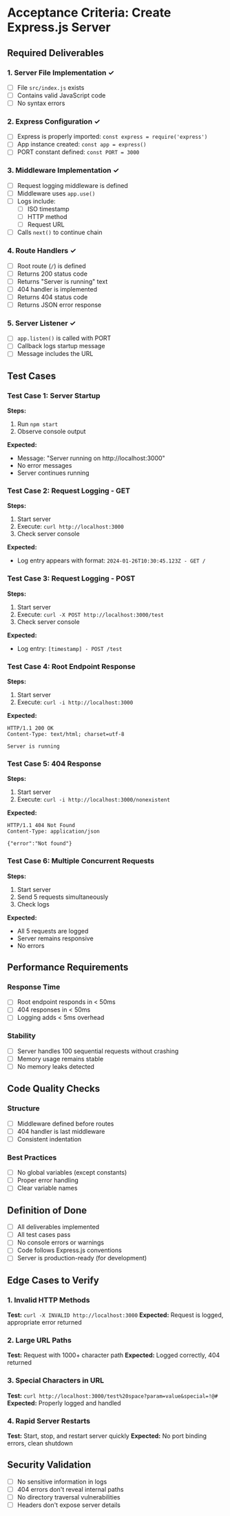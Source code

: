 # Acceptance Criteria: Create Express.js Server

## Required Deliverables

### 1. Server File Implementation ✓
- [ ] File `src/index.js` exists
- [ ] Contains valid JavaScript code
- [ ] No syntax errors

### 2. Express Configuration ✓
- [ ] Express is properly imported: `const express = require('express')`
- [ ] App instance created: `const app = express()`
- [ ] PORT constant defined: `const PORT = 3000`

### 3. Middleware Implementation ✓
- [ ] Request logging middleware is defined
- [ ] Middleware uses `app.use()`
- [ ] Logs include:
  - [ ] ISO timestamp
  - [ ] HTTP method
  - [ ] Request URL
- [ ] Calls `next()` to continue chain

### 4. Route Handlers ✓
- [ ] Root route (`/`) is defined
- [ ] Returns 200 status code
- [ ] Returns "Server is running" text
- [ ] 404 handler is implemented
- [ ] Returns 404 status code
- [ ] Returns JSON error response

### 5. Server Listener ✓
- [ ] `app.listen()` is called with PORT
- [ ] Callback logs startup message
- [ ] Message includes the URL

## Test Cases

### Test Case 1: Server Startup
**Steps:**
1. Run `npm start`
2. Observe console output

**Expected:**
- Message: "Server running on http://localhost:3000"
- No error messages
- Server continues running

### Test Case 2: Request Logging - GET
**Steps:**
1. Start server
2. Execute: `curl http://localhost:3000`
3. Check server console

**Expected:**
- Log entry appears with format: `2024-01-26T10:30:45.123Z - GET /`

### Test Case 3: Request Logging - POST
**Steps:**
1. Start server
2. Execute: `curl -X POST http://localhost:3000/test`
3. Check server console

**Expected:**
- Log entry: `[timestamp] - POST /test`

### Test Case 4: Root Endpoint Response
**Steps:**
1. Start server
2. Execute: `curl -i http://localhost:3000`

**Expected:**
```
HTTP/1.1 200 OK
Content-Type: text/html; charset=utf-8

Server is running
```

### Test Case 5: 404 Response
**Steps:**
1. Start server
2. Execute: `curl -i http://localhost:3000/nonexistent`

**Expected:**
```
HTTP/1.1 404 Not Found
Content-Type: application/json

{"error":"Not found"}
```

### Test Case 6: Multiple Concurrent Requests
**Steps:**
1. Start server
2. Send 5 requests simultaneously
3. Check logs

**Expected:**
- All 5 requests are logged
- Server remains responsive
- No errors

## Performance Requirements

### Response Time
- [ ] Root endpoint responds in < 50ms
- [ ] 404 responses in < 50ms
- [ ] Logging adds < 5ms overhead

### Stability
- [ ] Server handles 100 sequential requests without crashing
- [ ] Memory usage remains stable
- [ ] No memory leaks detected

## Code Quality Checks

### Structure
- [ ] Middleware defined before routes
- [ ] 404 handler is last middleware
- [ ] Consistent indentation

### Best Practices
- [ ] No global variables (except constants)
- [ ] Proper error handling
- [ ] Clear variable names

## Definition of Done
- [ ] All deliverables implemented
- [ ] All test cases pass
- [ ] No console errors or warnings
- [ ] Code follows Express.js conventions
- [ ] Server is production-ready (for development)

## Edge Cases to Verify

### 1. Invalid HTTP Methods
**Test:** `curl -X INVALID http://localhost:3000`
**Expected:** Request is logged, appropriate error returned

### 2. Large URL Paths
**Test:** Request with 1000+ character path
**Expected:** Logged correctly, 404 returned

### 3. Special Characters in URL
**Test:** `curl http://localhost:3000/test%20space?param=value&special=!@#`
**Expected:** Properly logged and handled

### 4. Rapid Server Restarts
**Test:** Start, stop, and restart server quickly
**Expected:** No port binding errors, clean shutdown

## Security Validation
- [ ] No sensitive information in logs
- [ ] 404 errors don't reveal internal paths
- [ ] No directory traversal vulnerabilities
- [ ] Headers don't expose server details